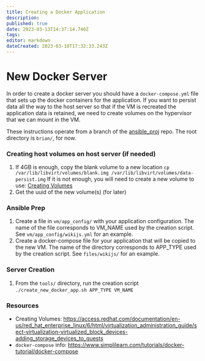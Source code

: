 ```yaml
---
title: Creating a Docker Application
description: 
published: true
date: 2023-03-13T14:37:14.740Z
tags: 
editor: markdown
dateCreated: 2023-03-10T17:32:33.243Z
---
```


# New Docker Server

In order to create a docker server you should have a `docker-compose.yml` file that sets up the docker containers for the application. If you want to persist data all the way to the host server so that if the VM is recreated the application data is retained, we need to create volumes on the hypervisor that we can mount in the VM.

These instructions operate from a branch of the [ansible_proj](https://github.com/BCStudentSoftwareDevTeam/ansible_proj/tree/create-base-vms) repo. The root directory is `brian/`, for now.

### Creating host volumes on host server (if needed)
1. If 4GB is enough, copy the blank volume to a new location
`cp /var/lib/libvirt/volumes/blank.img /var/lib/libvirt/volumes/data-persist.img`
If it is not enough, you will need to create a new volume to use: [Creating Volumes](https://access.redhat.com/documentation/en-us/red_hat_enterprise_linux/6/html/virtualization_administration_guide/sect-virtualization-virtualized_block_devices-adding_storage_devices_to_guests)
2. Get the uuid of the new volume(s) (for later)

### Ansible Prep
1. Create a file in `vm/app_config/` with your application configuration. The name of the file corresponds to VM_NAME used by the creation script. See `vm/app_config/wikijs.yml` for an example.
2. Create a docker-compose file for your application that will be copied to the new VM. The name of the directory corresponds to APP_TYPE used by the creation script. See `files/wikijs/` for an example.

### Server Creation
1. From the `tools/` directory, run the creation script
`./create_new_docker_app.sh APP_TYPE VM_NAME`

### Resources
- Creating Volumes:  https://access.redhat.com/documentation/en-us/red_hat_enterprise_linux/6/html/virtualization_administration_guide/sect-virtualization-virtualized_block_devices-adding_storage_devices_to_guests
- `docker-compose` info: https://www.simplilearn.com/tutorials/docker-tutorial/docker-compose